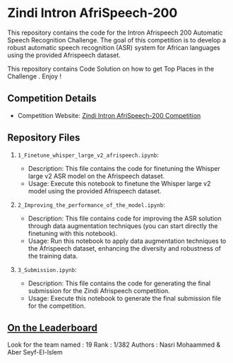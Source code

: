 # Zindi Intron AfriSpeech-200

This repository contains the code for the Intron Afrispeech 200 Automatic Speech Recognition Challenge. The goal of this competition is to develop a robust automatic speech recognition (ASR) system for African languages using the provided Afrispeech dataset.

This repository contains Code Solution on how to get Top Places in the Challenge . Enjoy !

## Competition Details

- Competition Website: [Zindi Intron AfriSpeech-200 Competition](https://zindi.africa/competitions/intron-afrispeech-200-automatic-speech-recognition-challenge/data)

## Repository Files

1. `1_Finetune_whisper_large_v2_afrispeech.ipynb`:
   - Description: This file contains the code for finetuning the Whisper large v2 ASR model on the Afrispeech dataset.
   - Usage: Execute this notebook to finetune the Whisper large v2 model using the provided Afrispeech dataset.

2. `2_Improving_the_performance_of_the_model.ipynb`:
   - Description: This file contains code for improving the ASR solution through data augmentation techniques (you can start directly the finetuning with this notebook).
   - Usage: Run this notebook to apply data augmentation techniques to the Afrispeech dataset, enhancing the diversity and robustness of the training data.

3. `3_Submission.ipynb`:
   - Description: This file contains the code for generating the final submission for the Zindi Afrispeech competition.
   - Usage: Execute this notebook to generate the final submission file for the competition.
   
## [On the Leaderboard](https://zindi.africa/competitions/intron-afrispeech-200-automatic-speech-recognition-challenge/leaderboard)

Look for the team named : 19
Rank : 1/382
Authors : Nasri Mohaammed & Aber Seyf-El-Islem

